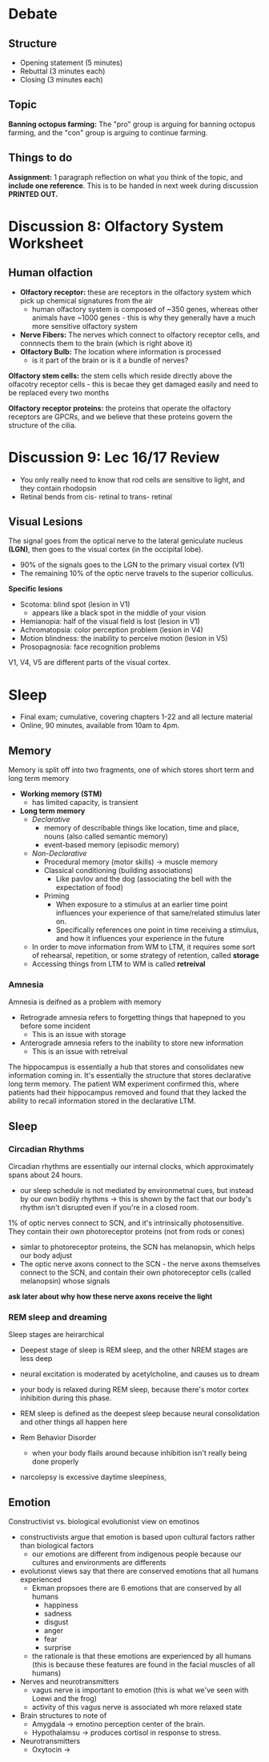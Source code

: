 # Debate

## Structure

* Opening statement (5 minutes)
* Rebuttal (3 minutes each)
* Closing (3 minutes each)

## Topic

**Banning octopus farming:** The "pro" group is arguing for banning octopus farming, and the "con" group is arguing to continue farming.

## Things to do

**Assignment:** 1 paragraph reflection on what you think of the topic, and **include one reference**. This is to be handed in next week during discussion **PRINTED OUT.**


# Discussion 8: Olfactory System Worksheet

## Human olfaction
* **Olfactory receptor:** these are receptors in the olfactory system which pick up chemical signatures from the air
  * human olfactory system is composed of ~350 genes, whereas other animals have ~1000 genes - this is why they generally have a much more sensitive olfactory system
* **Nerve Fibers:** The nerves which connect to olfactory receptor cells, and connnects them to the brain (which is right above it)
* **Olfactory Bulb:** The location where information is processed 
  * is it part of the brain or is it a bundle of nerves?

**Olfactory stem cells:** the stem cells which reside directly above the olfacotry receptor cells - this is becae they get damaged easily and need to be replaced every two months

**Olfactory receptor proteins:** the proteins that operate the olfactory receptors are GPCRs, and we believe that these proteins govern the structure of the cilia.

# Discussion 9: Lec 16/17 Review

- You only really need to know that rod cells are sensitive to light, and they contain rhodopsin
- Retinal bends from cis- retinal to trans- retinal


## Visual Lesions

The signal goes from the optical nerve to the lateral geniculate nucleus **(LGN)**, then goes to the visual cortex (in the occipital lobe). 
- 90% of the signals goes to the LGN to the primary visual cortex (V1)
- The remaining 10% of the optic nerve travels to the superior colliculus. 

**Specific lesions**
- Scotoma: blind spot (lesion in V1)
  - appears like a black spot in the middle of your vision
- Hemianopia: half of the visual field is lost (lesion in V1)
- Achromatopsia: color perception problem (lesion in V4)
- Motion blindness: the inability to perceive motion (lesion in V5)
- Prosopagnosia: face recognition problems 

V1, V4, V5 are different parts of the visual cortex.


# Sleep

- Final exam; cumulative, covering chapters 1-22 and all lecture material
- Online, 90 minutes, available from 10am to 4pm.


## Memory

Memory is split off into two fragments, one of which stores short term and long term memory

- **Working memory (STM)**
  - has limited capacity, is transient
- **Long term memory**
  - *Declarative*
    - memory of describable things like location, time and place, nouns (also called semantic memory)
    - event-based memory (episodic memory)
  - *Non-Declarative*
    - Procedural memory (motor skills) $\rightarrow$ muscle memory
    - Classical conditioning (building associations)
      - Like pavlov and the dog (associating the bell with the expectation of food)
    - Priming
      - When exposure to a stimulus at an earlier time point influences your experience of that same/related stimulus later on. 
      - Specifically references one point in time receiving a stimulus, and how it influences your experience in the future
  - In order to move information from WM to LTM, it requires some sort of rehearsal, repetition, or some strategy of retention, called **storage**
  - Accessing things from LTM to WM is called **retreival** 


### Amnesia

Amnesia is deifned as a problem with memory
- Retrograde amnesia refers to forgetting things that hapepned to you before some incident
  - This is an issue with storage
- Anterograde amnesia refers to the inability to store new information
  - This is an issue with retreival 

The hippocampus is essentially a hub that stores and consolidates new information coming in. It's essentially the structure that stores declarative long term memory. The patient WM experiment confirmed this, where patients had their hippocampus removed and found that they lacked the ability to recall information stored in the declarative LTM. 


## Sleep

### Circadian Rhythms

Circadian rhythms are essentially our internal clocks, which approximately spans about 24 hours. 
- our sleep schedule is not mediated by environmetnal cues, but instead by our own bodily rhythms $\rightarrow$ this is shown by the fact that our body's rhythm isn't disrupted even if you're in a closed room.

1% of optic nerves connect to SCN, and it's intrinsically photosensitive. They contain their own photoreceptor proteins (not from rods or cones)

- simlar to photoreceptor proteins, the SCN has melanopsin, which helps our body adjust 
- The optic nerve axons connect to the SCN - the nerve axons themselves connect to the SCN, and contain their own photoreceptor cells (called melanopsin) whose signals 


**ask later about why how these nerve axons receive the light**


### REM sleep and dreaming

Sleep stages are heirarchical
- Deepest stage of sleep is REM sleep, and the other NREM stages are less deep
- neural excitation is moderated by acetylcholine, and causes us to dream
- your body is relaxed during REM sleep, because there's motor cortex inhibition during this phase.
- REM sleep is defined as the deepest sleep because neural consolidation and other things all happen here 


- Rem Behavior Disorder
  - when your body flails around because inhibition isn't really being done properly
- narcolepsy is excessive daytime sleepiness, 


## Emotion

Constructivist vs. biological evolutionist view on emotinos
- constructivists argue that emotion is based upon cultural factors rather than biological factors
  - our emotions are different from indigenous people because our cultures and environments are differents
- evolutionst views say that there are conserved emotions that all humans experienced 
  - Ekman propsoes there are 6 emotions that are conserved by all humans
    - happiness
    - sadness
    - disgust
    - anger
    - fear
    - surprise
  - the rationale is that these emotions are experienced by all humans (this is because these features are found in the facial muscles of all humans)
- Nerves and neurotransmitters
  - vagus nerve is important to emotion (this is what we've seen with Loewi and the frog)
  - activity of this vagus nerve is associated wh more relaxed state
- Brain structures to note of
  - Amygdala $\rightarrow$ emotino perception center of the brain.
  - Hypothalamsu $\rightarrow$ produces cortisol in response to stress.
- Neurotransmitters
  - Oxytocin $\rightarrow$